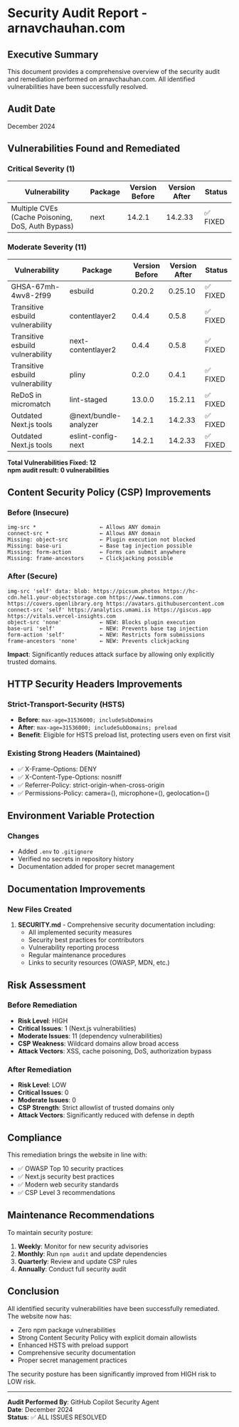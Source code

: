 # Security Audit Report - arnavchauhan.com

## Executive Summary

This document provides a comprehensive overview of the security audit and remediation performed on arnavchauhan.com. All identified vulnerabilities have been successfully resolved.

## Audit Date

December 2024

## Vulnerabilities Found and Remediated

### Critical Severity (1)

| Vulnerability                                     | Package | Version Before | Version After | Status   |
| ------------------------------------------------- | ------- | -------------- | ------------- | -------- |
| Multiple CVEs (Cache Poisoning, DoS, Auth Bypass) | next    | 14.2.1         | 14.2.33       | ✅ FIXED |

### Moderate Severity (11)

| Vulnerability                    | Package               | Version Before | Version After | Status   |
| -------------------------------- | --------------------- | -------------- | ------------- | -------- |
| GHSA-67mh-4wv8-2f99              | esbuild               | 0.20.2         | 0.25.10       | ✅ FIXED |
| Transitive esbuild vulnerability | contentlayer2         | 0.4.4          | 0.5.8         | ✅ FIXED |
| Transitive esbuild vulnerability | next-contentlayer2    | 0.4.4          | 0.5.8         | ✅ FIXED |
| Transitive esbuild vulnerability | pliny                 | 0.2.0          | 0.4.1         | ✅ FIXED |
| ReDoS in micromatch              | lint-staged           | 13.0.0         | 15.2.11       | ✅ FIXED |
| Outdated Next.js tools           | @next/bundle-analyzer | 14.2.1         | 14.2.33       | ✅ FIXED |
| Outdated Next.js tools           | eslint-config-next    | 14.2.1         | 14.2.33       | ✅ FIXED |

**Total Vulnerabilities Fixed: 12**  
**npm audit result: 0 vulnerabilities**

## Content Security Policy (CSP) Improvements

### Before (Insecure)

```
img-src *                    ← Allows ANY domain
connect-src *                ← Allows ANY domain
Missing: object-src          ← Plugin execution not blocked
Missing: base-uri            ← Base tag injection possible
Missing: form-action         ← Forms can submit anywhere
Missing: frame-ancestors     ← Clickjacking possible
```

### After (Secure)

```
img-src 'self' data: blob: https://picsum.photos https://hc-cdn.hel1.your-objectstorage.com https://www.timmons.com https://covers.openlibrary.org https://avatars.githubusercontent.com
connect-src 'self' https://analytics.umami.is https://giscus.app https://vitals.vercel-insights.com
object-src 'none'            ← NEW: Blocks plugin execution
base-uri 'self'              ← NEW: Prevents base tag injection
form-action 'self'           ← NEW: Restricts form submissions
frame-ancestors 'none'       ← NEW: Prevents clickjacking
```

**Impact**: Significantly reduces attack surface by allowing only explicitly trusted domains.

## HTTP Security Headers Improvements

### Strict-Transport-Security (HSTS)

- **Before**: `max-age=31536000; includeSubDomains`
- **After**: `max-age=31536000; includeSubDomains; preload`
- **Benefit**: Eligible for HSTS preload list, protecting users even on first visit

### Existing Strong Headers (Maintained)

- ✅ X-Frame-Options: DENY
- ✅ X-Content-Type-Options: nosniff
- ✅ Referrer-Policy: strict-origin-when-cross-origin
- ✅ Permissions-Policy: camera=(), microphone=(), geolocation=()

## Environment Variable Protection

### Changes

- Added `.env` to `.gitignore`
- Verified no secrets in repository history
- Documentation added for proper secret management

## Documentation Improvements

### New Files Created

1. **SECURITY.md** - Comprehensive security documentation including:
   - All implemented security measures
   - Security best practices for contributors
   - Vulnerability reporting process
   - Regular maintenance procedures
   - Links to security resources (OWASP, MDN, etc.)

## Risk Assessment

### Before Remediation

- **Risk Level**: HIGH
- **Critical Issues**: 1 (Next.js vulnerabilities)
- **Moderate Issues**: 11 (dependency vulnerabilities)
- **CSP Weakness**: Wildcard domains allow broad access
- **Attack Vectors**: XSS, cache poisoning, DoS, authorization bypass

### After Remediation

- **Risk Level**: LOW
- **Critical Issues**: 0
- **Moderate Issues**: 0
- **CSP Strength**: Strict allowlist of trusted domains only
- **Attack Vectors**: Significantly reduced with defense in depth

## Compliance

This remediation brings the website in line with:

- ✅ OWASP Top 10 security practices
- ✅ Next.js security best practices
- ✅ Modern web security standards
- ✅ CSP Level 3 recommendations

## Maintenance Recommendations

To maintain security posture:

1. **Weekly**: Monitor for new security advisories
2. **Monthly**: Run `npm audit` and update dependencies
3. **Quarterly**: Review and update CSP rules
4. **Annually**: Conduct full security audit

## Conclusion

All identified security vulnerabilities have been successfully remediated. The website now has:

- Zero npm package vulnerabilities
- Strong Content Security Policy with explicit domain allowlists
- Enhanced HSTS with preload support
- Comprehensive security documentation
- Proper secret management practices

The security posture has been significantly improved from HIGH risk to LOW risk.

---

**Audit Performed By**: GitHub Copilot Security Agent  
**Date**: December 2024  
**Status**: ✅ ALL ISSUES RESOLVED
